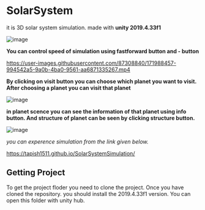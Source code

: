 # SolarSystem
it is 3D solar system simulation. made with **unity 2019.4.33f1**

![image](https://user-images.githubusercontent.com/87308840/171988190-95374c73-afb7-446b-af3a-31b749a5333c.png)

**You can control speed of simulation using fastforward button and - button**


https://user-images.githubusercontent.com/87308840/171988457-994542a5-9a0b-4ba0-9561-aa6871335267.mp4


**By clicking on visit button you can choose which planet you want to visit. After choosing a planet you can visit that planet**

![image](https://user-images.githubusercontent.com/87308840/171988829-379848c1-7d39-4209-964a-883207777a26.png)

**in planet scence you can see the information of that planet using info button. And structure of planet can be seen by clicking structure button.**

![image](https://user-images.githubusercontent.com/87308840/171988930-d1fd93a6-8aff-48dd-9997-345d49e720e5.png)

*you can experence simulation from the link given below.*

https://tapish1511.github.io/SolarSystemSimulation/

## Getting Project
To get the project floder you need to clone the project. Once you have cloned the repository. you should install the 2019.4.33f1 version. You can open this folder with unity hub.
